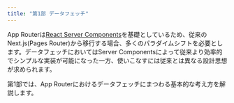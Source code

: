 ```yaml
---
title: "第1部 データフェッチ"
---
```


App Routerは[React Server Components](https://ja.react.dev/reference/rsc/server-components)を基礎としているため、従来のNext.js(Pages Router)から移行する場合、多くのパラダイムシフトを必要とします。データフェッチにおいてはServer Componentsによって従来より効率的でシンプルな実装が可能になった一方、使いこなすには従来とは異なる設計思想が求められます。

第1部では、App Routerにおけるデータフェッチにまつわる基本的な考え方を解説します。
